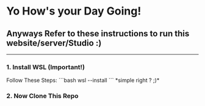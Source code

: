 <h1>Yo How's your Day Going!</h1> 
<h2>Anyways Refer to these instructions to run this website/server/Studio :)</h2>
<hr>
<h3> 1. Install WSL (Important!) </h3>
Follow These Steps:
```bash
wsl --install
```
*simple right ? ;)*

<h3>2. Now Clone This Repo </h3>

